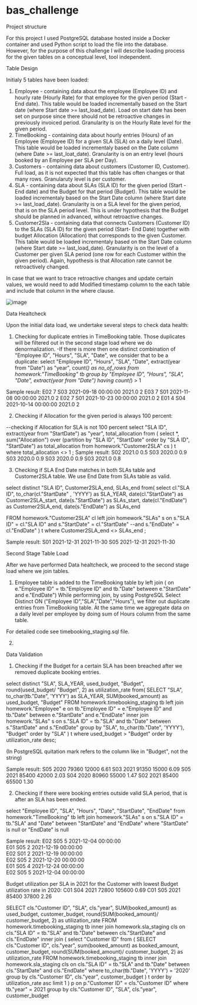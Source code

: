 # bas_challenge

Project structure

For this project I used PostgreSQL database hosted inside a Docker container and used Python script to load the file into the database. However, for the purpose of this challenge I will describe loading process for the given tables on a conceptual level, tool independent. 

Table Design


Initialy 5 tables have been loaded: 

1. Employee - containing data about the employee (Employee ID) and hourly rate (Hourly Rate) for that employee for the given period (Start - End date). This table would be loaded incrementally based on the Start date (where Start date >= last_load_date). Load on start date has been set on purpose since there should not be retroactive changes in previously invoiced period. Granularity is on the Hourly Rate level for the given period. 
2. TimeBooking - containing data about hourly entries (Hours) of an Employee (Employee ID) for a given SLA (SLA) on a daily level (Date). This table would be loaded incrementaly based on the Date column (where Date >= last_loat_date). Granularity is on an entry level (hours booked by an Employee per SLA per Day).
3. Customers - containing data about customers (Customer ID, Customer). Full load, as it is not expected that this table has often changes or that many rows. Granularuty level is per customer.
4. SLA - containing data about SLAs (SLA ID) for the given period (Start - End date) and the Budget for that period (Budget). This table would be loaded incrementaly based on the Start Date column (where Start date >= last_load_date). Granularity is on a SLA level for the given period, that is on the SLA period level. This is under hypothesis that the Budget should be planned in advanced, without retroactive changes. 
5. Customer2Sla - containing data that connects Customers (Customer ID) to the SLAs (SLA ID) for the given period (Start- End Date) together with budget Allocation (Allocation) that corresponds to the given Customer. This table would be loaded incrementaly based on the Start Date column (where Start date >= last_load_date). Granularity is on the level of a Customer per given SLA period (one row for each Customer within the given period). Again, hypothesis is that Allocation rate cannot be retroactively changed. 

In case that we want to trace retroactive changes and update certain values, we would need to add Modified timestamp column to the each table and include that column in the where clause.  

![image](https://user-images.githubusercontent.com/56403895/126695839-86e448de-f5da-439c-9da3-79c7db595d72.png)


Data Healtcheck

Upon the initial data load, we undertake several steps to check data health:

1. Checking for duplicate entries in TimeBooking table. Those duplicates will be filtered out in the second stage load where we do denormalization. 
-If there is more then one distinct combination of "Employee ID", "Hours", "SLA", "Date", we consider that to be a duplicate:
select "Employee ID", "Hours", "SLA", "Date", extract(year from "Date") as "year", count(*) as no_of_rows from homework."TimeBooking" tb 
group by "Employee ID", "Hours", "SLA", "Date", extract(year from "Date")
having count(*) > 1

Sample result: 
E02	7	S03	2021-09-18 00:00:00	2021.0	2
E03	7	S01	2021-11-08 00:00:00	2021.0	2
E02	7	S01	2021-10-23 00:00:00	2021.0	2
E01	4	S04	2021-10-14 00:00:00	2021.0	2


2. Checking if Allocation for the given period is always 100 percent:

--checking if Allocation for SLA is not 100 percent
select "SLA ID", extract(year from "StartDate") as "year", total_allocation from (
select *,
sum("Allocation") over (partition by "SLA ID", "StartDate" order by "SLA ID", "StartDate") as total_allocation
from homework."Customer2SLA" cs
) t
where total_allocation <> 1
;
Sample result: 
S02	2021.0	0.5
S03	2020.0	0.9
S03	2020.0	0.9
S03	2020.0	0.9
S03	2021.0	0.8

3. Checking if SLA End Date matches in both SLAs table and Customer2SLA table. We use End Date from SLAs table as valid. 

select distinct "SLA ID", Customer2SLA_end, SLAs_end from(
select
cl."SLA ID",
to_char(cl."StartDate" , 'YYYY') as SLA_YEAR,
date(cl."StartDate") as Customer2SLA_start,
date(s."StartDate") as SLAs_start, 
date(cl."EndDate") as Customer2SLA_end, 
date(s."EndDate") as SLAs_end

FROM homework."Customer2SLA" cl
left join homework."SLAs" s on s."SLA ID" = cl."SLA ID" and s."StartDate" = cl."StartDate"  --and s."EndDate" = cl."EndDate" 
) t 
where Customer2SLA_end <> SLAs_end 
;

Sample result:
S01	2021-12-31	2021-11-30
S05	2021-12-31	2021-11-30


Second Stage Table Load 

After we have performed Data healtcheck, we proceed to the second stage load where we join tables. 

1. Employee table is added to the TimeBooking table by left join ( on	e."Employee ID" = tb."Employee ID" and tb."Date" between e."StartDate" and e."EndDate")
While performing join, by using PostgreSQL Select Distinct ON ("Employee ID","SLA","Date","Hours"), we filter out duplicate entries from TimeBooking table.
At the same time we aggregate data on a daily level per employee by doing sum of Hours column from the same table. 

For detailed code see timebooking_staging.sql file. 

2. 

Data Validation

1. Checking if the Budget for a certain SLA has been breached after we removed duplicate booking entries. 

select distinct  "SLA", SLA_YEAR, used_budget, "Budget", round(used_budget/ "Budget", 2) as utilization_rate   from(
SELECT 
"SLA", 
to_char(tb."Date", 'YYYY') as SLA_YEAR,
SUM(booked_amount) as used_budget,
"Budget"
FROM homework.timebooking_staging tb
left join homework."Employee" e on tb."Employee ID" = e."Employee ID" and tb."Date" between e."StartDate" and e."EndDate" 
inner join homework."SLAs" s on s."SLA ID" = tb."SLA" and tb."Date" between s."StartDate" and s."EndDate" 
group by "SLA", to_char(tb."Date", 'YYYY'), "Budget"
order by "SLA"
) t
where used_budget > "Budget"
order by  utilization_rate desc;

(In PostgreSQL quitation mark refers to the column like in "Budget", not the string)

Sample result:
S05	2020	79360	12000	6.61
S03	2021	91350	15000	6.09
S05	2021	85400	42000	2.03
S04	2020	80960	55000	1.47
S02	2021	85400	65500	1.30

2. Checking if there were booking entries outside valid SLA period, that is after an SLA has been ended. 

select "Employee ID", "SLA", "Hours", "Date", "StartDate", "EndDate" from homework."TimeBooking" tb 
left join homework."SLAs" s on s."SLA ID" = tb."SLA" and "Date" between "StartDate"  and "EndDate" 
where "StartDate" is null or "EndDate" is null

Sample result: 
E02	S05	5	2021-12-04 00:00:00		
E01	S05	2	2021-12-19 00:00:00		
E02	S01	2	2021-12-19 00:00:00		
E02	S05	2	2021-12-20 00:00:00		
E01	S05	4	2021-12-24 00:00:00		
E02	S05	5	2021-12-04 00:00:00		






Budget utilization per SLA in 2021 for the Customer with lowest Budget utilization rate in 2020: 
C01	S04	2021	72800	105600	0.69
C01	S05	2021	85400	37800	2.26

SELECT 
cls."Customer ID",
"SLA", 
cls."year",
SUM(booked_amount) as used_budget,
customer_budget,
round(SUM(booked_amount)/ customer_budget, 2) as utilization_rate
FROM homework.timebooking_staging tb
inner join homework.sla_staging cls on cls."SLA ID" = tb."SLA" and tb."Date" between cls."StartDate" and cls."EndDate" 
inner join  (
select  "Customer ID"  from (
SELECT 
cls."Customer ID",
cls."year",
sum(booked_amount) as booked_amount,
customer_budget,
round(SUM(booked_amount)/ customer_budget, 2) as utilization_rate
FROM homework.timebooking_staging tb
inner join homework.sla_staging cls on cls."SLA ID" = tb."SLA" and tb."Date" between cls."StartDate" and cls."EndDate"
where to_char(tb."Date", 'YYYY') = '2020'
group by cls."Customer ID", cls."year", customer_budget
) t
order by  utilization_rate asc
limit 1
) p on p."Customer ID" = cls."Customer ID" 
where tb."year" = 2021
group by cls."Customer ID", "SLA", cls."year", customer_budget
